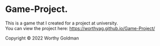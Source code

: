 # Game-Project. 
This is a game that I created for a project at university.  
You can view the project here: https://worthyag.github.io/Game-Project/
  
Copyright © 2022 Worthy Goldman
